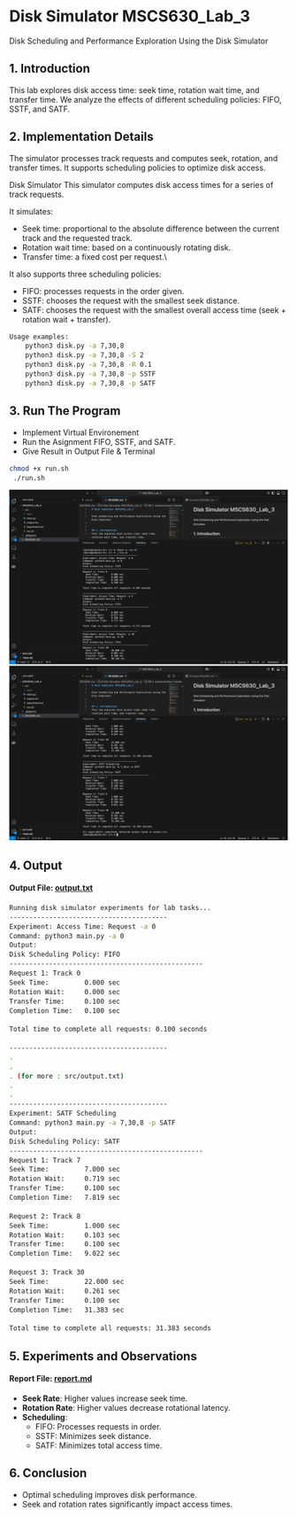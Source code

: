 # Disk Simulator MSCS630_Lab_3

Disk Scheduling and Performance Exploration Using the Disk Simulator


## 1. Introduction
This lab explores disk access time: seek time, rotation wait time, and transfer time.
We analyze the effects of different scheduling policies: FIFO, SSTF, and SATF.

## 2. Implementation Details
The simulator processes track requests and computes seek, rotation, and transfer times.
It supports scheduling policies to optimize disk access.

Disk Simulator
This simulator computes disk access times for a series of track requests.

It simulates:
  - Seek time: proportional to the absolute difference between the current track and the requested track.
  - Rotation wait time: based on a continuously rotating disk.
  - Transfer time: a fixed cost per request.\

It also supports three scheduling policies:
  - FIFO: processes requests in the order given.
  - SSTF: chooses the request with the smallest seek distance.
  - SATF: chooses the request with the smallest overall access time (seek + rotation wait + transfer).

```bash
Usage examples:
    python3 disk.py -a 7,30,8
    python3 disk.py -a 7,30,8 -S 2
    python3 disk.py -a 7,30,8 -R 0.1
    python3 disk.py -a 7,30,8 -p SSTF
    python3 disk.py -a 7,30,8 -p SATF
```

## 3. Run The Program
 - Implement Virtual Environement
 - Run the Asignment FIFO, SSTF, and SATF.
 - Give Result in Output File & Terminal

```bash
chmod +x run.sh     
 ./run.sh 
```

![1](/screenshots/1.png)
![2](/screenshots/2.png)


## 4. Output
 #### Output File: [output.txt](./src/output.txt)

  ```bash
Running disk simulator experiments for lab tasks...
----------------------------------------
Experiment: Access Time: Request -a 0
Command: python3 main.py -a 0
Output:
Disk Scheduling Policy: FIFO
-------------------------------------------------
Request 1: Track 0
  Seek Time:         0.000 sec
  Rotation Wait:     0.000 sec
  Transfer Time:     0.100 sec
  Completion Time:   0.100 sec

Total time to complete all requests: 0.100 seconds

----------------------------------------
.
.
. (for more : src/output.txt)
.
.
----------------------------------------
Experiment: SATF Scheduling
Command: python3 main.py -a 7,30,8 -p SATF
Output:
Disk Scheduling Policy: SATF
-------------------------------------------------
Request 1: Track 7
  Seek Time:         7.000 sec
  Rotation Wait:     0.719 sec
  Transfer Time:     0.100 sec
  Completion Time:   7.819 sec

Request 2: Track 8
  Seek Time:         1.000 sec
  Rotation Wait:     0.103 sec
  Transfer Time:     0.100 sec
  Completion Time:   9.022 sec

Request 3: Track 30
  Seek Time:         22.000 sec
  Rotation Wait:     0.261 sec
  Transfer Time:     0.100 sec
  Completion Time:   31.383 sec

Total time to complete all requests: 31.383 seconds

  ```


## 5. Experiments and Observations
 #### Report File: [report.md](./src/report.md)
- **Seek Rate**: Higher values increase seek time.
- **Rotation Rate**: Higher values decrease rotational latency.
- **Scheduling**:
  - FIFO: Processes requests in order.
  - SSTF: Minimizes seek distance.
  - SATF: Minimizes total access time.


## 6. Conclusion
- Optimal scheduling improves disk performance.
- Seek and rotation rates significantly impact access times.




